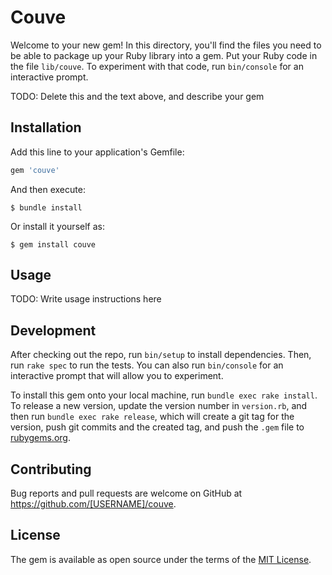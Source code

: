 # Couve

Welcome to your new gem! In this directory, you'll find the files you need to be able to package up your Ruby library into a gem. Put your Ruby code in the file `lib/couve`. To experiment with that code, run `bin/console` for an interactive prompt.

TODO: Delete this and the text above, and describe your gem

## Installation

Add this line to your application's Gemfile:

```ruby
gem 'couve'
```

And then execute:

    $ bundle install

Or install it yourself as:

    $ gem install couve

## Usage

TODO: Write usage instructions here

## Development

After checking out the repo, run `bin/setup` to install dependencies. Then, run `rake spec` to run the tests. You can also run `bin/console` for an interactive prompt that will allow you to experiment.

To install this gem onto your local machine, run `bundle exec rake install`. To release a new version, update the version number in `version.rb`, and then run `bundle exec rake release`, which will create a git tag for the version, push git commits and the created tag, and push the `.gem` file to [rubygems.org](https://rubygems.org).

## Contributing

Bug reports and pull requests are welcome on GitHub at https://github.com/[USERNAME]/couve.

## License

The gem is available as open source under the terms of the [MIT License](https://opensource.org/licenses/MIT).

